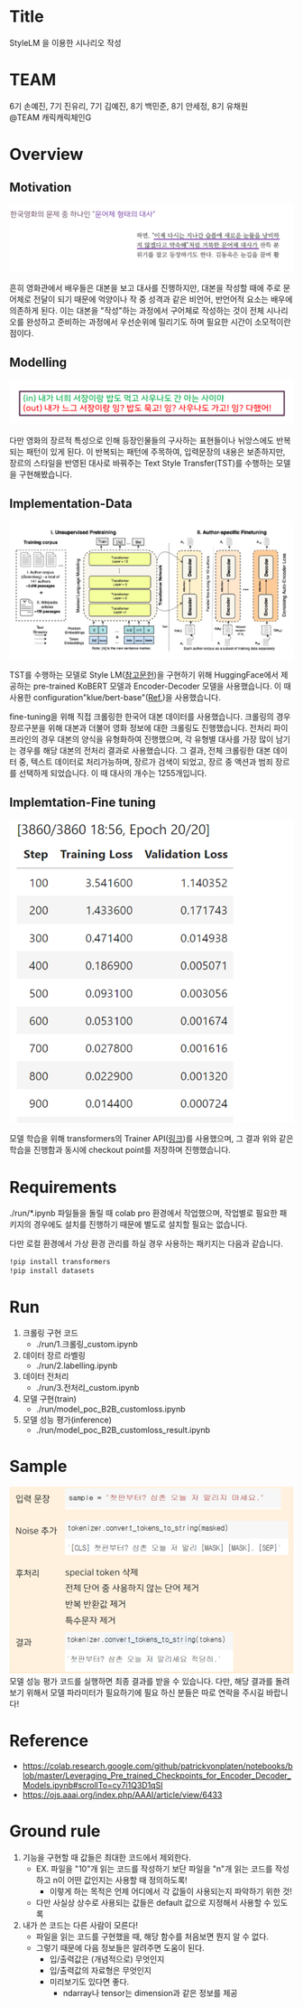 # Title

StyleLM 을 이용한 시나리오 작성

# TEAM

6기 손예진, 7기 진유리, 7기 김예진, 8기 백민준, 8기 안세정, 8기 유채원
<br> 
@TEAM 캐릭캐릭체인G

# Overview

## Motivation
![overview-1](assets/overview-1.PNG)

흔히 영화관에서 배우들은 대본을 보고 대사를 진행하지만, 대본을 작성할 때에 주로 문어체로 전달이 되기 때문에 억양이나 작 중 성격과 같은 비언어, 반언어적 요소는 배우에 의존하게 된다. 이는 대본을 "작성"하는 과정에서 구어체로 작성하는 것이 전체 시나리오를 완성하고 준비하는 과정에서 우선순위에 밀리기도 하며 필요한 시간이 소모적이란 점이다. 

## Modelling
![overview-2](assets/overview-2.PNG)

다만 영화의 장르적 특성으로 인해 등장인물들의 구사하는 표현들이나 뉘앙스에도 반복되는 패턴이 있게 된다. 이 반복되는 패턴에 주목하여, 입력문장의 내용은 보존하지만, 장르의 스타일을 반영된 대사로 바꿔주는 Text Style Transfer(TST)를 수행하는 모델을 구현해봤습니다.

## Implementation-Data
![overview-3](assets/overview-3.PNG)

TST를 수행하는 모델로 Style LM([참고문헌](https://ojs.aaai.org/index.php/AAAI/article/view/6433))을 구현하기 위해  HuggingFace에서 제공하는 pre-trained KoBERT 모델과 Encoder-Decoder 모델을 사용했습니다. 이 때 사용한 configuration"klue/bert-base"([Ref.](https://huggingface.co/klue/bert-base))을 사용했습니다.

fine-tuning을 위해 직접 크롤링한 한국어 대본 데이터를 사용했습니다. 크롤링의 경우장르구분을 위해 대본과 더불어 영화 정보에 대한 크롤링도 진행했습니다. 전처리 파이프라인의 경우 대본의 양식을 유형화하여 진행했으며, 각 유형별 대사를 가장 많이 남기는 경우를 해당 대본의 전처리 결과로 사용했습니다. 그 결과, 전체 크롤링한 대본 데이터 중, 텍스트 데이터로 처리가능하며, 장르가 검색이 되었고, 장르 중 액션과 범죄 장르를 선택하게 되었습니다. 이 때 대사의 개수는 1255개입니다. 

## Implemtation-Fine tuning

![overview-4](assets/overview-4.PNG)

모델 학습을 위해 transformers의 Trainer API([링크](https://huggingface.co/docs/transformers/main_classes/trainer))를 사용했으며, 그 결과 위와 같은 학습을 진행함과 동시에 checkout point를 저장하며 진행했습니다.



# Requirements

./run/*.ipynb 파일들을 돌릴 때 colab pro 환경에서 작업했으며,
작업별로 필요한 패키지의 경우에도 설치를 진행하기 때문에 별도로 설치할 필요는 없습니다.

다만 로컬 환경에서 가상 환경 관리를 하실 경우 사용하는 패키지는 다음과 같습니다.

```buildoutcfg
!pip install transformers
!pip install datasets
```

# Run

1. 크롤링 구현 코드
   - ./run/1.크롤링_custom.ipynb
2. 데이터 장르 라벨링
   - ./run/2.labelling.ipynb
3. 데이터 전처리
   - ./run/3.전처리_custom.ipynb
4. 모델 구현(train)
   - ./run/model_poc_B2B_customloss.ipynb
5. 모델 성능 평가(inference)
   - ./run/model_poc_B2B_customloss_result.ipynb

# Sample

![사진](assets/result.PNG)
모델 성능 평가 코드를 실행하면 최종 결과를 받을 수 있습니다.
다만, 해당 결과를 돌려보기 위해서 모델 파라미터가 필요하기에 필요 하신 분들은 따로 연락을 주시길 바랍니다!


# Reference

- https://colab.research.google.com/github/patrickvonplaten/notebooks/blob/master/Leveraging_Pre_trained_Checkpoints_for_Encoder_Decoder_Models.ipynb#scrollTo=cy7i1Q3D1qSI
- https://ojs.aaai.org/index.php/AAAI/article/view/6433


# Ground rule

1. 기능을 구현할 때 값들은 최대한 코드에서 제외한다.
    - EX. 파일을 "10"개 읽는 코드를 작성하기 보단 파일을 "n"개 읽는 코드를 작성하고 n이 어떤 값인지는 사용할 때 정의하도록!
        - 이렇게 하는 목적은 언제 어디에서 각 값들이 사용되는지 파악하기 위한 것!
    - 다만 사실상 상수로 사용되는 값들은 default 값으로 지정해서 사용할 수 있도록
2. 내가 쓴 코드는 다른 사람이 모른다!
    - 파일을 읽는 코드를 구현했을 때, 해당 함수를 처음보면 뭔지 알 수 없다.
    - 그렇기 때문에 다음 정보들은 알려주면 도움이 된다.
        - 입/출력값은 (개념적으로) 무엇인지
        - 입/출력값의 자료형은 무엇인지
        - 미리보기도 있다면 좋다. 
            - ndarray나 tensor는 dimension과 같은 정보를 제공
